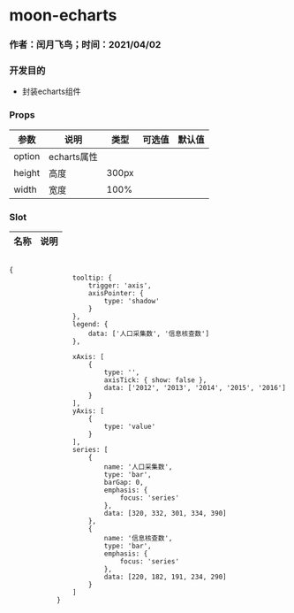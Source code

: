 # moon-echarts

### 作者：闰月飞鸟；时间：2021/04/02
### 开发目的
- 封装echarts组件

### Props 
参数 |说明|类型|可选值|默认值
---|---|---|---|---
option | echarts属性
height|高度|300px
width|宽度|100%
 
###  Slot
名称 |说明
---|--- 

```

{
				tooltip: {
					trigger: 'axis',
					axisPointer: {
						type: 'shadow'
					}
				},
				legend: {
					data: ['人口采集数', '信息核查数']
				},

				xAxis: [
					{
						type: '',
						axisTick: { show: false },
						data: ['2012', '2013', '2014', '2015', '2016']
					}
				],
				yAxis: [
					{
						type: 'value'
					}
				],
				series: [
					{
						name: '人口采集数',
						type: 'bar',
						barGap: 0,
						emphasis: {
							focus: 'series'
						},
						data: [320, 332, 301, 334, 390]
					},
					{
						name: '信息核查数',
						type: 'bar',
						emphasis: {
							focus: 'series'
						},
						data: [220, 182, 191, 234, 290]
					}
				]
			}
```